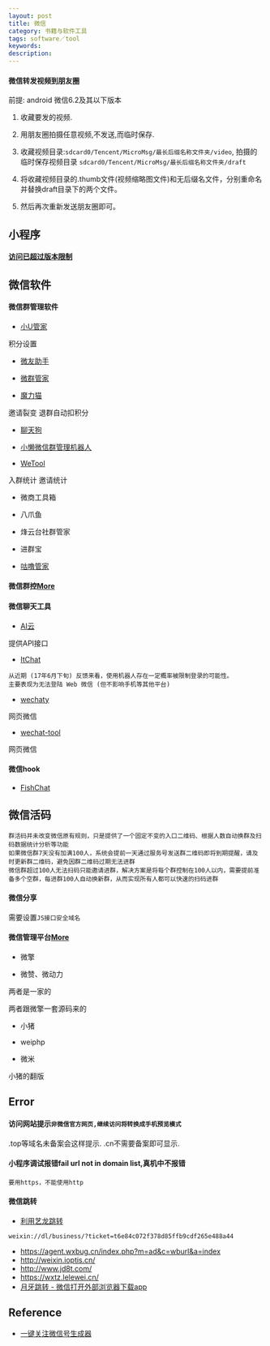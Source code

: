 ```yaml
---
layout: post
title: 微信
category: 书籍与软件工具
tags: software／tool
keywords: 
description: 
---
```


#### 微信转发视频到朋友圈

前提: android 微信6.2及其以下版本

1. 收藏要发的视频.

2. 用朋友圈拍摄任意视频,不发送,而临时保存.

3. 收藏视频目录:`sdcard0/Tencent/MicroMsg/最长后缀名称文件夹/video`, 拍摄的临时保存视频目录 `sdcard0/Tencent/MicroMsg/最长后缀名称文件夹/draft`
4. 将收藏视频目录的.thumb文件(视频缩略图文件)和无后缀名文件，分别重命名并替换draft目录下的两个文件。
5. 然后再次重新发送朋友圈即可。


## 小程序

#### [访问已超过版本限制]()


## 微信软件

#### 微信群管理软件

* [小U管家](http://www.xusqgl.com/)

积分设置

* [微友助手](https://www.weiyoubot.cn/)

* [微群管家](http://www.wqchat.com/)

* [魔力猫](http://alimmao.com/)

邀请裂变 退群自动扣积分

* [聊天狗](https://www.liaotiangou.com/)

* [小懒微信群管理机器人](http://www.xiaolanruanjian.com/)


* [WeTool](http://www.wxb.com/wetool)

入群统计 邀请统计

* 微商工具箱

* 八爪鱼

* 烽云台社群管家

* 进群宝

* [咕噜管家](http://www.gulugj.com/index.html)

#### 微信群控[More](https://zhuanlan.zhihu.com/p/30070120)

#### 微信聊天工具

* [AI云](http://www.app-yun.cn/index.php?m=index&a=api_help)

提供API接口


* [ItChat](https://github.com/littlecodersh/itchat)

```
从近期 (17年6月下旬) 反馈来看，使用机器人存在一定概率被限制登录的可能性。
主要表现为无法登陆 Web 微信 (但不影响手机等其他平台)
```

* [wechaty](https://github.com/Chatie/wechaty)

网页微信

* [wechat-tool](https://github.com/crazylxr/wechat-tool)

网页微信

#### 微信hook

* [FishChat](https://github.com/yulingtianxia/FishChat)

## 微信活码


```
群活码并未改变微信原有规则，只是提供了一个固定不变的入口二维码、根据人数自动换群及扫码数据统计分析等功能
如果微信群7天没有加满100人，系统会提前一天通过服务号发送群二维码即将到期提醒，请及时更新群二维码，避免因群二维码过期无法进群
微信群超过100人无法扫码只能邀请进群，解决方案是将每个群控制在100人以内，需要提前准备多个空群，每进群100人自动换新群，从而实现所有人都可以快速的扫码进群
```


#### 微信分享

需要设置`JS接口安全域名`

#### 微信管理平台[More](http://zhidao.baixing.com/question/69834.html)

* 微擎

* 微赞、微动力

两者是一家的

两者跟微擎一套源码来的

* 小猪

* weiphp

* 微米

小猪的翻版

## Error

#### 访问网站提示`非微信官方网页,继续访问将转换成手机预览模式`

.top等域名未备案会这样提示.
.cn不需要备案即可显示.

#### 小程序调试报错fail url not in domain list,真机中不报错

```
要用https，不能使用http
```

#### 微信跳转

* [利用艺龙跳转](https://www.cnblogs.com/ticket/p/10154442.html)

```
weixin://dl/business/?ticket=t6e84c072f378d85ffb9cdf265e488a44
```

* <https://agent.wxbug.cn/index.php?m=ad&c=wburl&a=index>
* <http://weixin.ioptis.cn/>
* <http://www.jd8t.com/>
* <https://wxtz.lelewei.cn/>
* [月牙跳转 - 微信打开外部浏览器下载app](http://www.aizhuanlove.cn/)

## Reference

* [一键关注微信号生成器](http://tools.xmt.cn)